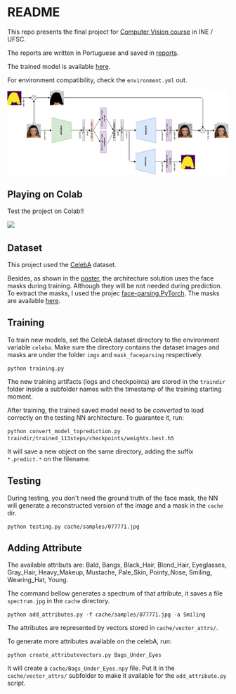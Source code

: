 # README

This repo presents the final project for [Computer Vision course](https://www.inf.ufsc.br/~aldo.vw/visao/) in INE / UFSC.  

The reports are written in Portuguese and saved in [reports](./reports).  

The trained model is available [here](traindir/trained_113steps/checkpoints/weights.111-1.25-1.30-1.13-0.08-0.10-0.00.h5).  

For environment compatibility, check the `environment.yml` out.  

![](reports/pics/VAE_Architecture_Short.png)

## Playing on Colab

Test the project on Colab!!  

[![](https://colab.research.google.com/assets/colab-badge.svg)](https://colab.research.google.com/drive/1auI8GsWtazP_FHHOX0iAZ6cyC2NX3cZE?usp=sharing)

## Dataset 

This project used the [CelebA](http://mmlab.ie.cuhk.edu.hk/projects/CelebA.html) dataset.  

Besides, as shown in the [poster](./reports/Banner.pdf), the architecture solution uses the face masks during training. Although they will be not needed during prediction. To extract the masks, I used the projec [face-parsing.PyTorch](https://github.com/zllrunning/face-parsing.PyTorch). The masks are available [here](https://drive.google.com/file/d/1BJsxPWnBWxYWHRqMrhjBj3f324SHhBQp/view?usp=sharing).  

## Training

To train new models, set the CelebA dataset directory to the environment variable `celeba`. Make sure the directory contains the dataset images and masks are under the folder `imgs` and `mask_faceparsing` respectively.  
```
python training.py
```

The new training artifacts (logs and checkpoints) are stored in the `traindir` folder inside a subfolder names with the timestamp of the training starting moment.  

After training, the trained saved model need to be *converted* to load correctly on the testing NN architecture. To guarantee it, run:  
``` 
python convert_model_toprediction.py traindir/trained_113steps/checkpoints/weights.best.h5
```
It will save a new object on the same directory, adding the suffix `*.predict.*` on the filename.  

## Testing

During testing, you don't need the ground truth of the face mask, the NN will generate a reconstructed version of the image and a mask in the `cache` dir.  
```
python testing.py cache/samples/077771.jpg
```

## Adding Attribute

The available attributs are: Bald, Bangs, Black_Hair, Blond_Hair, Eyeglasses, Gray_Hair, Heavy_Makeup, Mustache, Pale_Skin, Pointy_Nose, Smiling, Wearing_Hat, Young.  

The command bellow generates a spectrum of that attribute, it saves a file `spectrum.jpg` in the `cache` directory.  

```
python add_attributes.py -f cache/samples/077771.jpg -a Smiling
```

The attributes are represented by vectors stored in `cache/vector_attrs/`.  

To generate more attributes available on the celebA, run:  
```
python create_attributevectors.py Bags_Under_Eyes 
```

It will create a `cache/Bags_Under_Eyes.npy` file. Put it in the `cache/vector_attrs/` subfolder to make it available for the `add_attribute.py` script.  
